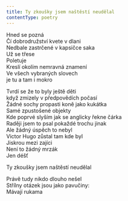 ```yaml
---
title: Ty zkoušky jsem naštěstí neudělal
contentType: poetry
---
```


<section>

Hned se pozná  
Čí dobrodružství kvete v dlani  
Nedbale zastrčené v kapsičce saka  
Už se třese  
Poletuje  
Kreslí okolím nemravná znamení  
Ve všech vybraných slovech  
je tu a tam i mokro

</section>

<section>

Tvrdí se že to byly ještě děti  
když zmizely v předpovědích počasí  
Žádné sochy propasti koně jako kukátka  
Samé zpustošené objekty  
Kde poprvé slyším jak se anglicky řekne čárka  
Raději jsem to psal pokaždé trochu jinak  
Ale žádný úspěch to nebyl  
Victor Hugo zůstal tam kde byl  
Jiskrou mezi zajíci  
Není to žádný mrzák  
Jen déšť

</section>

<section>

Ty zkoušky jsem naštěstí neudělal

</section>

<section>

Právě tudy nikdo dlouho nešel  
Střílny otázek jsou jako pavučiny:  
Mávají rukama

</section>
